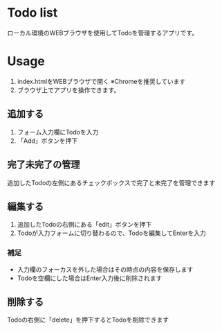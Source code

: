# Todo list
ローカル環境のWEBブラウザを使用してTodoを管理するアプリです。

# Usage
01. index.htmlをWEBブラウザで開く ※Chromeを推奨しています
02. ブラウザ上でアプリを操作できます。

## 追加する
01. フォーム入力欄にTodoを入力
02. 「Add」ボタンを押下

## 完了未完了の管理
追加したTodoの左側にあるチェックボックスで完了と未完了を管理できます

## 編集する
01. 追加したTodoの右側にある「edit」ボタンを押下
02. Todoが入力フォームに切り替わるので、Todoを編集してEnterを入力

### 補足
- 入力欄のフォーカスを外した場合はその時点の内容を保存します
- Todoを空欄にした場合はEnter入力後に削除されます

## 削除する
Todoの右側に「delete」を押下するとTodoを削除できます
